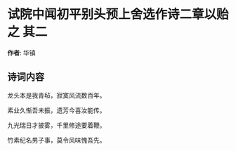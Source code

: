 # 试院中闻初平别头预上舍选作诗二章以贻之  其二

**作者**: 华镇

## 诗词内容

龙头本是我青毡，寂寞风流数百年。

素业久惭吾未振，遗芳今喜汝能传。

九光瑞日才披雾，千里修途要着鞭。

竹素纪名男子事，莫令风味愧吾先。

